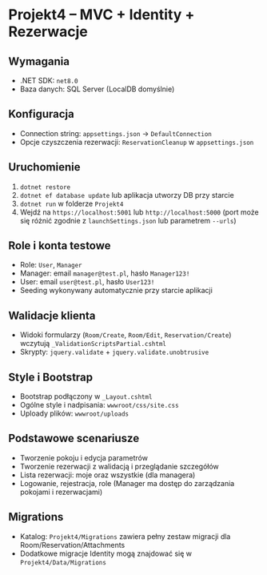 # Projekt4 – MVC + Identity + Rezerwacje

## Wymagania
- .NET SDK: `net8.0`
- Baza danych: SQL Server (LocalDB domyślnie)

## Konfiguracja
- Connection string: `appsettings.json` → `DefaultConnection`
- Opcje czyszczenia rezerwacji: `ReservationCleanup` w `appsettings.json`

## Uruchomienie
1. `dotnet restore`
2. `dotnet ef database update` lub aplikacja utworzy DB przy starcie
3. `dotnet run` w folderze `Projekt4`
4. Wejdź na `https://localhost:5001` lub `http://localhost:5000` (port może się różnić zgodnie z `launchSettings.json` lub parametrem `--urls`)


## Role i konta testowe
- Role: `User`, `Manager`
- Manager: email `manager@test.pl`, hasło `Manager123!`
- User: email `user@test.pl`, hasło `User123!`
- Seeding wykonywany automatycznie przy starcie aplikacji

## Walidacje klienta
- Widoki formularzy (`Room/Create`, `Room/Edit`, `Reservation/Create`) wczytują `_ValidationScriptsPartial.cshtml`
- Skrypty: `jquery.validate` + `jquery.validate.unobtrusive`

## Style i Bootstrap
- Bootstrap podłączony w `_Layout.cshtml`
- Ogólne style i nadpisania: `wwwroot/css/site.css`
- Uploady plików: `wwwroot/uploads`

## Podstawowe scenariusze
- Tworzenie pokoju i edycja parametrów
- Tworzenie rezerwacji z walidacją i przeglądanie szczegółów
- Lista rezerwacji: moje oraz wszystkie (dla managera)
- Logowanie, rejestracja, role (Manager ma dostęp do zarządzania pokojami i rezerwacjami)

## Migrations
- Katalog: `Projekt4/Migrations` zawiera pełny zestaw migracji dla Room/Reservation/Attachments
- Dodatkowe migracje Identity mogą znajdować się w `Projekt4/Data/Migrations`